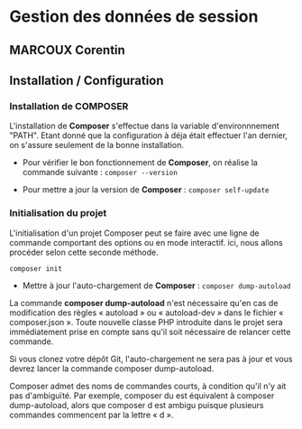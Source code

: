 # Gestion des données de session
## MARCOUX Corentin
## Installation / Configuration
### Installation de COMPOSER
L'installation de **Composer** s'effectue dans la variable d'environnnement "PATH". 
Etant donné que la configuration à déja était effectuer l'an dernier, on s'assure seulement de la bonne installation.

- Pour vérifier le bon fonctionnement de **Composer**, on réalise la commande suivante :
    `composer --version`

- Pour mettre a jour la version de **Composer** : `composer self-update`

### Initialisation du projet 
L'initialisation d'un projet Composer peut se faire 
avec une ligne de commande comportant des options 
ou en mode interactif. ici, nous allons procéder selon 
cette seconde méthode. 

```
composer init
```

- Mettre à jour l'auto-chargement de **Composer** :
    `composer dump-autoload`


La commande **composer dump-autoload** n'est nécessaire qu'en cas de modification des règles « autoload » ou « autoload-dev » dans le fichier « composer.json ». Toute nouvelle classe PHP introduite dans le projet sera immédiatement prise en compte sans qu'il soit nécessaire de relancer cette commande.

Si vous clonez votre dépôt Git, l'auto-chargement ne sera pas à jour et vous devrez lancer la commande composer dump-autoload.

Composer admet des noms de commandes courts, à condition qu'il n'y ait pas d'ambiguïté. Par exemple, composer du est équivalent à composer dump-autoload, alors que composer d est ambigu puisque plusieurs commandes commencent par la lettre « d ». 

